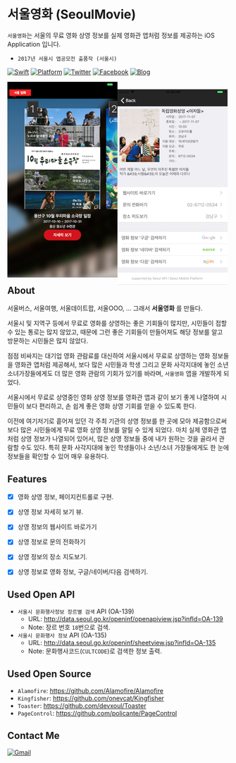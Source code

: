 # 서울영화 (SeoulMovie)
 `서울영화`는 서울의 무료 영화 상영 정보를 실제 영화관 앱처럼 정보를 제공하는 iOS Application 입니다. 
  - `2017년 서울시 앱공모전 출품작 (서울시)`

[![Swift](https://img.shields.io/badge/Swift-compatible-E77335.svg)](https://swift.org)
[![Platform](https://img.shields.io/badge/platform-iOS_9.0+-lightgrey.svg)](https://github.com/blackturtle2/SeoulMovie)
[![Twitter](https://img.shields.io/badge/twitter-%40blackturtle2-1EA0F2.svg)](http://twitter.com/blackturtle2)
[![Facebook](https://img.shields.io/badge/facebook-%40blackturtle2-4267B1.svg)](http://facebook.com/blackturtle2)
[![Blog](https://img.shields.io/badge/blog-blackturtle2.net-EC5620.svg)](http://blackturtle2.net)



&nbsp;<img src = "https://github.com/blackturtle2/SeoulMovie/blob/master/Screen%20Shot%2001%20-%20Main%20View.png?raw=true" width = 250 align = left >&nbsp;&nbsp;
<img src = "https://github.com/blackturtle2/SeoulMovie/blob/master/Screen%20Shot%2002%20-%20Detail%20View.png?raw=true" width = 250 align = left >&nbsp;
<br />

## About
 서울버스, 서울여행, 서울데이트팝, 서울OOO, ... 그래서 **서울영화** 를 만들다.

 서울시 및 지역구 등에서 무료로 영화를 상영하는 좋은 기회들이 많지만, 시민들이 접할 수 있는 통로는 많지 않았고, 때문에 그런 좋은 기회들이 만들어져도 해당 정보를 알고 방문하는 시민들은 많지 않았다.

 점점 비싸지는 대기업 영화 관람료를 대신하여 서울시에서 무료로 상영하는 영화 정보들을 영화관 앱처럼 제공해서, 보다 많은 시민들과 학생 그리고 문화 사각지대에 놓인 소년소녀가장들에게도 더 많은 영화 관람의 기회가 있기를 바라며, `서울영화` 앱을 개발하게 되었다.

 서울시에서 무료로 상영중인 영화 상영 정보를 영화관 앱과 같이 보기 좋게 나열하여 시민들이 보다 편리하고, 손 쉽게 좋은 영화 상영 기회를 얻을 수 있도록 한다.
 
 이전에 여기저기로 흩어져 있던 각 주최 기관의 상영 정보를 한 곳에 모아 제공함으로써 보다 많은 시민들에게 무료 영화 상영 정보를 알릴 수 있게 되었다. 마치 실제 영화관 앱처럼 상영 정보가 나열되어 있어서, 많은 상영 정보들 중에 내가 원하는 것을 골라서 관람할 수도 있다. 특히 문화 사각지대에 놓인 학생들이나 소년/소녀 가장들에게도 한 눈에 정보들을 확인할 수 있어 매우 유용하다.

## Features
- [x] 영화 상영 정보, 페이지컨트롤로 구현.
- [x] 상영 정보 자세히 보기 뷰.
- [x] 상영 정보의 웹사이트 바로가기
- [x] 상영 정보로 문의 전화하기
- [x] 상영 정보의 장소 지도보기.
- [x] 상영 정보로 영화 정보, 구글/네이버/다음 검색하기.



## Used Open API
- `서울시 문화행사정보 장르별 검색` API (OA-139)
	- URL: http://data.seoul.go.kr/openinf/openapiview.jsp?infId=OA-139
	- Note: 장르 번호 `18`번으로 검색.
- `서울시 문화행사 정보` API (OA-135)
	- URL: http://data.seoul.go.kr/openinf/sheetview.jsp?infId=OA-135
	- Note: 문화행사코드(`CULTCODE`)로 검색한 정보 출력.


## Used Open Source
- `Alamofire`: https://github.com/Alamofire/Alamofire
- `Kingfisher`: https://github.com/onevcat/Kingfisher
- `Toaster`: https://github.com/devxoul/Toaster
- `PageControl`: https://github.com/policante/PageControl


## Contact Me
[![Gmail](https://img.shields.io/badge/Gmail-blackturtle2@gmail.com-000000.svg)](blackturtle2@gmail.com)